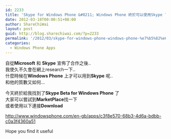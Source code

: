 ```yaml
---
id: 2233
title: 'Skype for Windows Phone &#8211; Windows Phone 終於可以使用Skype 了'
date: 2012-03-18T00:00:51+08:00
author: ShareChiWai
layout: post
guid: http://blog.sharechiwai.com/?p=2233
permalink: '/2012/03/skype-for-windows-phone-windows-phone-%e7%b5%82%e6%96%bc%e5%8f%af%e4%bb%a5%e4%bd%bf%e7%94%a8skype-%e4%ba%86/'
categories:
  - Windows Phone Apps
---
```

自從**Microsoft** 和 **Skype** 宣佈了合作之後..  
我使久不久會在網上research一下..  
什麼時候在**Windows Phone** 上才可以用到**Skype** 呢..  
和他的質數又如何&#8230;

今天終於給我找到了**Skype Beta for Windows Phone** 了  
大家可以嘗試到**MarketPlace**找一下  
或者使用以下連接**Download**

<a title="Skype for Windows Phone" href="http://www.windowsphone.com/en-gb/apps/c3f8e570-68b3-4d6a-bdbb-c0a3f4360a51" target="_blank">http://www.windowsphone.com/en-gb/apps/c3f8e570-68b3-4d6a-bdbb-c0a3f4360a51</a>

Hope you find it useful